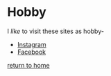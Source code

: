 # Hobby

I _like_ to visit these sites as hobby-

* [Instagram](https://www.instagram.com)
* [Facebook](https://www.facebook.com)

[return to home](./README.md)